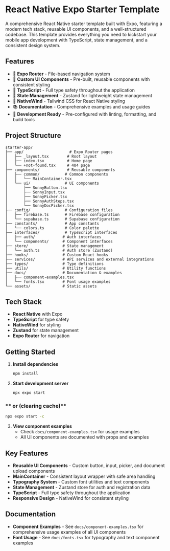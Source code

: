 # React Native Expo Starter Template

A comprehensive React Native starter template built with Expo, featuring a modern tech stack, reusable UI components, and a well-structured codebase. This template provides everything you need to kickstart your mobile app development with TypeScript, state management, and a consistent design system.

## Features

- 🚀 **Expo Router** - File-based navigation system
- 🎨 **Custom UI Components** - Pre-built, reusable components with consistent styling
- 📱 **TypeScript** - Full type safety throughout the application
- 🎯 **State Management** - Zustand for lightweight state management
- 🎨 **NativeWind** - Tailwind CSS for React Native styling
- 📚 **Documentation** - Comprehensive examples and usage guides
- 🔧 **Development Ready** - Pre-configured with linting, formatting, and build tools

## Project Structure

```
starter-app/
├── app/                    # Expo Router pages
│   ├── _layout.tsx        # Root layout
│   ├── index.tsx          # Home page
│   └── +not-found.tsx     # 404 page
├── components/            # Reusable components
│   ├── common/           # Common components
│   │   └── MainContainer.tsx
│   └── ui/               # UI components
│       ├── SonnyButton.tsx
│       ├── SonnyInput.tsx
│       ├── SonnyPicker.tsx
│       ├── SonnyAuthSteps.tsx
│       └── SonnyDocPicker.tsx
├── config/               # Configuration files
│   ├── firebase.ts       # Firebase configuration
│   └── supabase.ts       # Supabase configuration
├── constants/            # App constants
│   └── colors.ts         # Color palette
├── interfaces/           # TypeScript interfaces
│   ├── auth/            # Auth interfaces
│   └── components/      # Component interfaces
├── store/               # State management
│   └── auth.ts          # Auth store (Zustand)
├── hooks/               # Custom React hooks
├── services/            # API services and external integrations
├── types/               # Type definitions
├── utils/               # Utility functions
├── docs/                # Documentation & examples
│   ├── component-examples.tsx
│   └── fonts.tsx        # Font usage examples
└── assets/              # Static assets
```

## Tech Stack

- **React Native** with Expo
- **TypeScript** for type safety
- **NativeWind** for styling
- **Zustand** for state management
- **Expo Router** for navigation

## Getting Started

1. **Install dependencies**

   ```bash
   npm install
   ```

2. **Start development server**

   ```bash
   npx expo start
   ```

### ** or (clearing cache)**

```bash
npx expo start -c
```

3. **View component examples**
   - Check `docs/component-examples.tsx` for usage examples
   - All UI components are documented with props and examples

## Key Features

- **Reusable UI Components** - Custom button, input, picker, and document upload components
- **MainContainer** - Consistent layout wrapper with safe area handling
- **Typography System** - Custom font utilities and text components
- **State Management** - Zustand store for auth and registration data
- **TypeScript** - Full type safety throughout the application
- **Responsive Design** - NativeWind for consistent styling

## Documentation

- **Component Examples** - See `docs/component-examples.tsx` for comprehensive usage examples of all UI components
- **Font Usage** - See `docs/fonts.tsx` for typography and text component examples
